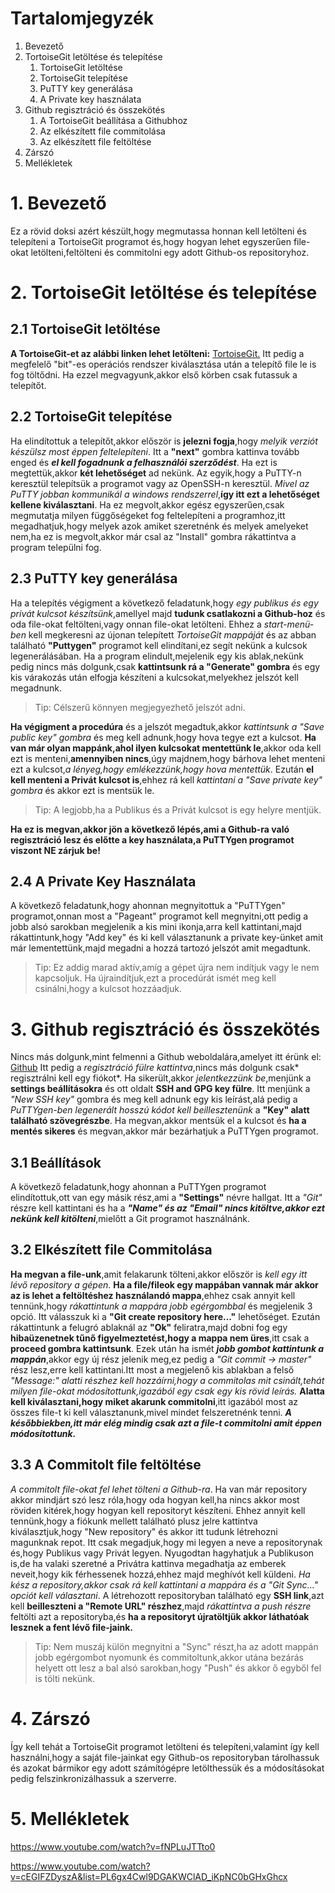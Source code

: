 # Tartalomjegyzék #
1. Bevezető
2. TortoiseGit letöltése és telepítése
   1. TortoiseGit letöltése
   2. TortoiseGit telepítése
   3. PuTTY key generálása
   4. A Private key használata
3. Github regisztráció és összekötés
   1. A TortoiseGit beállítása a Githubhoz
   2. Az elkészített file commitolása
   3. Az elkészített file feltöltése
4. Zárszó
5. Mellékletek



# 1. Bevezető #

Ez a rövid doksi azért készült,hogy megmutassa honnan kell letölteni és telepíteni a TortoiseGit programot és,hogy hogyan lehet egyszerűen file-okat letölteni,feltölteni és commitolni egy adott Github-os repositoryhoz.

# 2. TortoiseGit letöltése és telepítése #

## 2.1 TortoiseGit letöltése ##

**A TortoiseGit-et az alábbi linken lehet letölteni:** [TortoiseGit.](https://tortoisegit.org/download/)
Itt pedig a megfelelő "bit"-es operációs rendszer kiválasztása után a telepítő file le is fog töltődni. Ha ezzel megvagyunk,akkor első körben csak futassuk a telepítőt.

## 2.2 TortoiseGit telepítése ##

Ha elindítottuk a telepítőt,akkor először is **jelezni fogja**,hogy *melyik verziót készülsz most éppen feltelepíteni*. Itt a **"next"** gombra kattinva tovább enged és ***el kell fogadnunk a felhasználói szerződést***. Ha ezt is megtettük,akkor **két lehetőséget** ad nekünk. Az egyik,hogy a PuTTY-n keresztül telepítsük a programot vagy az OpenSSH-n keresztül. *Mivel az PuTTY jobban kommunikál a windows rendszerrel*,**így itt ezt a lehetőséget kellene kiválasztani**. Ha ez megvolt,akkor egész egyszerűen,csak megmutatja milyen függőségeket fog feltelepíteni a programhoz,itt megadhatjuk,hogy melyek azok amiket szeretnénk és melyek amelyeket nem,ha ez is megvolt,akkor már csal az "Install" gombra rákattintva a program települni fog.

## 2.3 PuTTY key generálása ##

Ha a telepítés végigment a következő feladatunk,hogy *egy publikus és egy privát kulcsot készítsünk*,amellyel majd **tudunk csatlakozni a Github-hoz** és oda file-okat feltölteni,vagy onnan file-okat letölteni. Ehhez a *start-menü-ben* kell megkeresni az újonan telepített *TortoiseGit mappáját* és az abban található **"Puttygen"** programot kell elindítani,ez segít nekünk a kulcsok legenerálásában. Ha a program elindult,mejelenik egy kis ablak,nekünk pedig nincs más dolgunk,csak **kattintsunk rá a "Generate" gombra** és egy kis várakozás után elfogja készíteni a kulcsokat,melyekhez jelszót kell megadnunk.

> Tip: Célszerű könnyen megjegyezhető jelszót adni.

**Ha végigment a procedúra** és a jelszót megadtuk,akkor *kattintsunk a "Save public key" gombra* és meg kell adnunk,hogy hova tegye ezt a kulcsot. **Ha van már olyan mappánk,ahol ilyen kulcsokat mentettünk le**,akkor oda kell ezt is menteni,**amennyiben nincs**,úgy majdnem,hogy bárhova lehet menteni ezt a kulcsot,*a lényeg,hogy emlékezzünk,hogy hova mentettük*. Ezután **el kell menteni a Privát kulcsot is**,ehhez rá kell *kattintani a "Save private key" gombra* és akkor ezt is mentsük le.

> Tip: A legjobb,ha a Publikus és a Privát kulcsot is egy helyre mentjük.

**Ha ez is megvan,akkor jön a következő lépés,ami a Github-ra való regisztráció lesz és előtte a key használata,a PuTTYgen programot viszont NE zárjuk be!**

## 2.4 A Private Key Használata ##

A következő feladatunk,hogy ahonnan megnyitottuk a "PuTTYgen" programot,onnan most a "Pageant" programot kell megnyitni,ott pedig a jobb alsó sarokban megjelenik a kis mini ikonja,arra kell kattintani,majd rákattintunk,hogy "Add key" és ki kell választanunk a private key-ünket amit már lementettünk,majd megadni a hozzá tartozó jelszót amit megadtunk.

> Tip: Ez addig marad aktív,amíg a gépet újra nem indítjuk vagy le nem kapcsoljuk. Ha újraindítjuk,ezt a procedúrát ismét meg kell csinálni,hogy a kulcsot hozzáadjuk.

# 3. Github regisztráció és összekötés #

Nincs más dolgunk,mint felmenni a Github weboldalára,amelyet itt érünk el: [Github](https://github.com)
Itt pedig a *regisztráció fülre kattintva*,nincs más dolgunk csak* regisztrálni kell egy fiókot*. Ha sikerült,akkor *jelentkezzünk be*,menjünk a **settings beállításokra** és ott oldalt **SSH and GPG key fülre**. Itt menjünk a *"New SSH key"* gombra és meg kell adnunk egy kis leírást,alá pedig a *PuTTYgen-ben legenerált hosszú kódot kell beillesztenünk* a **"Key" alatt található szövegrészbe**. Ha megvan,akkor mentsük el a kulcsot és **ha a mentés sikeres** és megvan,akkor már bezárhatjuk a PuTTYgen programot.

## 3.1 Beállítások ##

A következő feladatunk,hogy ahonnan a PuTTYgen programot elindítottuk,ott van egy másik rész,ami a **"Settings"** névre hallgat. Itt a *"Git"* részre kell kattintani és ha a ***"Name" és az "Email" nincs kitöltve,akkor ezt nekünk kell kitölteni***,mielőtt a Git programot használnánk.

## 3.2 Elkészített file Commitolása ##

**Ha megvan a file-unk**,amit felakarunk tölteni,akkor először is *kell egy itt lévő repository a gépen*. **Ha a file/fileok egy mappában vannak már akkor az is lehet a feltöltéshez használandó mappa**,ehhez csak annyit kell tennünk,hogy *rákattintunk a mappára jobb egérgombbal* és megjelenik 3 opció. Itt válasszuk ki a **"Git create repository here..."** lehetőséget. Ezután rákattintunk a felugró ablaknál az **"Ok"** feliratra,majd dobni fog egy **hibaüzenetnek tűnő figyelmeztetést,hogy a mappa nem üres**,itt csak a **proceed gombra kattintsunk**. Ezek után ha ismét ***jobb gombot kattintunk a mappán***,akkor egy új rész jelenik meg,ez pedig a *"Git commit -> master"* rész lesz,erre kell kattintani.Itt most a megjelenő kis ablakban a felső *"Message:" alatti részhez kell hozzáírni,hogy a commitolas mit csinált,tehát milyen file-okat módosítottunk,igazából egy csak egy kis rövid leírás.* **Alatta kell kiválasztani,hogy miket akarunk commitolni**,itt igazából most az összes file-t ki kell választanunk,mivel mindet felszeretnénk tenni. ***A későbbiekben,itt már elég mindig csak azt a file-t commitolni amit éppen módosítottunk.***

## 3.3 A Commitolt file feltöltése ##

*A commitolt file-okat fel lehet tölteni a Github-ra*. Ha van már repository akkor mindjárt szó lesz róla,hogy oda hogyan kell,ha nincs akkor most röviden kitérek,hogy hogyan kell repositoryt készíteni. Ehhez annyit kell tennünk,hogy a fiókunk mellett található plusz jelre kattintva kiválasztjuk,hogy "New repository" és akkor itt tudunk létrehozni magunknak repot. Itt csak megadjuk,hogy mi legyen a neve a repositorynak és,hogy Publikus vagy Privát legyen. Nyugodtan hagyhatjuk a Publikuson is,de ha valaki szeretné a Privátra kattinva megadhatja az emberek neveit,hogy kik férhessenek hozzá,ehhez majd meghívót kell küldeni. *Ha kész a repository,akkor csak rá kell kattintani a mappára és a "Git Sync..." opciót kell választani*. A létrehozott repositoryban található egy **SSH link**,azt kell **beilleszteni a "Remote URL" részhez**,majd *rákattintva a push részre* feltölti azt a repositoryba,és **ha a repositoryt újratöltjük akkor láthatóak lesznek a fent lévő file-jaink.**

> Tip: Nem muszáj külön megnyitni a "Sync" részt,ha az adott mappán jobb egérgombot nyomunk és commitoltunk,akkor utána bezárás helyett ott lesz a bal alsó sarokban,hogy "Push" és akkor ő egyből fel is tölti nekünk.

# 4. Zárszó #

Így kell tehát a TortoiseGit programot letölteni és telepíteni,valamint így kell használni,hogy a saját file-jainkat egy Github-os repositoryban tárolhassuk és azokat bármikor egy adott számítógépre letölthessük és a módosításokat pedig felszinkronizálhassuk a szerverre.

# 5. Mellékletek #

https://www.youtube.com/watch?v=fNPLuJTTto0

https://www.youtube.com/watch?v=cEGIFZDyszA&list=PL6gx4Cwl9DGAKWClAD_iKpNC0bGHxGhcx